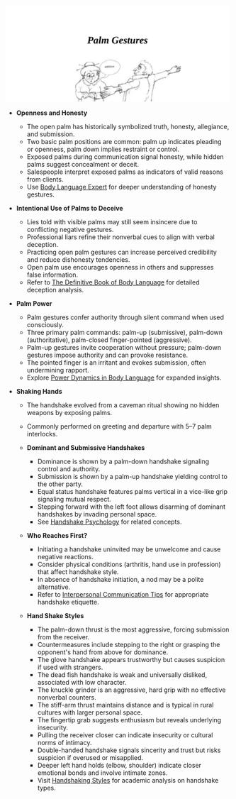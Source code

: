 ![BL-ch03-palm-gestures](BL-ch03-palm-gestures.best.png)

- **Openness and Honesty**  
  - The open palm has historically symbolized truth, honesty, allegiance, and submission.  
  - Two basic palm positions are common: palm up indicates pleading or openness, palm down implies restraint or control.  
  - Exposed palms during communication signal honesty, while hidden palms suggest concealment or deceit.  
  - Salespeople interpret exposed palms as indicators of valid reasons from clients.  
  - Use [Body Language Expert](https://www.bodylanguageexpert.co.uk) for deeper understanding of honesty gestures.  

- **Intentional Use of Palms to Deceive**  
  - Lies told with visible palms may still seem insincere due to conflicting negative gestures.  
  - Professional liars refine their nonverbal cues to align with verbal deception.  
  - Practicing open palm gestures can increase perceived credibility and reduce dishonesty tendencies.  
  - Open palm use encourages openness in others and suppresses false information.  
  - Refer to [The Definitive Book of Body Language](https://www.amazon.com/Definitive-Book-Body-Language/dp/0553804723) for detailed deception analysis.  

- **Palm Power**  
  - Palm gestures confer authority through silent command when used consciously.  
  - Three primary palm commands: palm-up (submissive), palm-down (authoritative), palm-closed finger-pointed (aggressive).  
  - Palm-up gestures invite cooperation without pressure; palm-down gestures impose authority and can provoke resistance.  
  - The pointed finger is an irritant and evokes submission, often undermining rapport.  
  - Explore [Power Dynamics in Body Language](https://psychologenie.com/body-language-and-power-psychology) for expanded insights.  

- **Shaking Hands**  
  - The handshake evolved from a caveman ritual showing no hidden weapons by exposing palms.  
  - Commonly performed on greeting and departure with 5–7 palm interlocks.  

  - **Dominant and Submissive Handshakes**  
    - Dominance is shown by a palm-down handshake signaling control and authority.  
    - Submission is shown by a palm-up handshake yielding control to the other party.  
    - Equal status handshake features palms vertical in a vice-like grip signaling mutual respect.  
    - Stepping forward with the left foot allows disarming of dominant handshakes by invading personal space.  
    - See [Handshake Psychology](https://www.psychologytoday.com/us/blog/body-language-expert/201110/what-your-handshake-really-says) for related concepts.  

  - **Who Reaches First?**  
    - Initiating a handshake uninvited may be unwelcome and cause negative reactions.  
    - Consider physical conditions (arthritis, hand use in profession) that affect handshake style.  
    - In absence of handshake initiation, a nod may be a polite alternative.  
    - Refer to [Interpersonal Communication Tips](https://www.mindtools.com/pages/article/handshake.htm) for appropriate handshake etiquette.  

  - **Hand Shake Styles**  
    - The palm-down thrust is the most aggressive, forcing submission from the receiver.  
    - Countermeasures include stepping to the right or grasping the opponent's hand from above for dominance.  
    - The glove handshake appears trustworthy but causes suspicion if used with strangers.  
    - The dead fish handshake is weak and universally disliked, associated with low character.  
    - The knuckle grinder is an aggressive, hard grip with no effective nonverbal counters.  
    - The stiff-arm thrust maintains distance and is typical in rural cultures with larger personal space.  
    - The fingertip grab suggests enthusiasm but reveals underlying insecurity.  
    - Pulling the receiver closer can indicate insecurity or cultural norms of intimacy.  
    - Double-handed handshake signals sincerity and trust but risks suspicion if overused or misapplied.  
    - Deeper left hand holds (elbow, shoulder) indicate closer emotional bonds and involve intimate zones.  
    - Visit [Handshaking Styles](https://www.sciencedirect.com/science/article/abs/pii/S0191308514001347) for academic analysis on handshake types.
